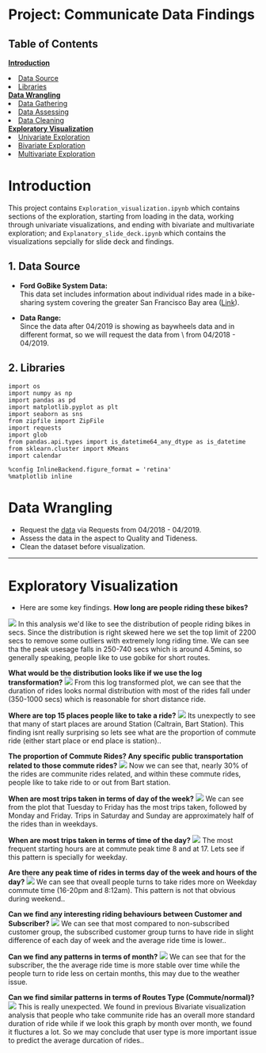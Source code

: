 # Project: Communicate Data Findings 


## Table of Contents 

<a href="#T1"><b>Introduction </b></a>
   <li> <a href="#T1_1">Data Source </a></li>
   <li> <a href="#T1_2">Libraries </a></li>
<a href="#T2"><b>Data Wrangling </b></a>
    <li> <a href="#T2_1">Data Gathering </a></li>
    <li> <a href="#T2_2">Data Assessing </a></li>
    <li> <a href="#T2_3">Data Cleaning </a></li>
<a href="#T3"><b>Exploratory Visualization</b></a>
    <li> <a href="#T3_1">Univariate Exploration </a></li>
    <li> <a href="#T3_2">Bivariate Exploration </a></li>
    <li> <a href="#T3_3">Multivariate Exploration </a></li>

<a id ='T1'> </a>
# Introduction
This project contains 
`Exploration_visualization.ipynb`  which contains sections of the exploration, starting from loading in the data, working through univariate visualizations, and ending with bivariate and multivariate exploration; 
and `Explanatory_slide_deck.ipynb` which contains the visualizations sepcially for slide deck and findings. 

<a id ='T1_1'> </a>
## 1. Data Source
* **Ford GoBike System Data:**  
This data set includes information about individual rides made in a bike-sharing system covering the greater San Francisco Bay area ([Link](https://www.lyft.com/bikes/bay-wheels/system-data)).

* **Data Range:**  
Since the data after 04/2019 is showing as baywheels data and in different format, so we will request the data from \ from 04/2018 - 04/2019.

<a id ='T1_2'> </a>
## 2. Libraries
```
import os
import numpy as np
import pandas as pd
import matplotlib.pyplot as plt
import seaborn as sns
from zipfile import ZipFile
import requests
import glob
from pandas.api.types import is_datetime64_any_dtype as is_datetime
from sklearn.cluster import KMeans
import calendar  

%config InlineBackend.figure_format = 'retina' 
%matplotlib inline
```

<a id ='T2'> </a>
# Data Wrangling
- Request the [data](https://www.lyft.com/bikes/bay-wheels/system-data) via Requests from 04/2018 - 04/2019.
- Assess the data in the aspect to Quality and Tideness. 
- Clean the dataset before visualization. 


**** 
<a id ='T3'> </a>
# Exploratory Visualization 
- Here are some key findings. 
<a id ='T3_1'></a>
**How long are people riding these bikes?** 

<img src="/Communicate-Data-Findings/Pics/p1.png">
In this analysis we'd like to see the distribution of people riding bikes in secs. Since the distribution is right skewed here we set the top limit of 2200 secs to remove some outliers with extremely long riding time.
We can see tha the peak usesage falls in 250-740 secs which is around 4.5mins, so generally speaking, people like to use gobike for short routes.

<p>

**What would be the distribution looks like if we use the log transformation?** 
<img src="/Communicate-Data-Findings/Pics/p2.png">
From this log transformed plot, we can see that the duration of rides looks normal distribution with most of the rides fall under (350-1000 secs) which is reasonable for short distance ride.

<p>

**Where are top 15 places people like to take a ride?** 
<img src="/Communicate-Data-Findings/Pics/p3.png">
Its unexpectly to see that many of start places are around Station (Caltrain, Bart Station). This finding isnt really surprising so lets see what are the proportion of commute ride (either start place or end place is station)..

<p>

**The proportion of Commute Rides? Any specific public transportation related to those commute rides?** 
<img src="/Communicate-Data-Findings/Pics/p4.png"> 
Now we can see that, nearly 30% of the rides are communite rides related, and within these commute rides, people like to take ride to or out from Bart station.

<p>

**When are most trips taken in terms of day of the week?** 
<img src="/Communicate-Data-Findings/Pics/p5.png"> 
We can see from the plot that Tuesday to Friday has the most trips taken, followed by Monday and Friday. Trips in Saturday and Sunday are approximately half of the rides than in weekdays.

<p>

**When are most trips taken in terms of time of the day?** 
<img src="/Communicate-Data-Findings/Pics/p6.png"> 
The most frequent starting hours are at commute peak time 8 and at 17. Lets see if this pattern is specially for weekday.

<p>

**Are there any peak time of rides in terms day of the week and hours of the day?** 
<img src="/Communicate-Data-Findings/Pics/p7.png"> 
We can see that oveall people turns to take rides more on Weekday commute time (16-20pm and 8:12am). This pattern is not that obvious during weekend..
<p>


**Can we find any interesting riding behaviours between Customer and Subscriber?** 
<img src="/Communicate-Data-Findings/Pics/p8.png"> 
We can see that most compared to non-subscribed customer group, the subscribed customer group turns to have ride in slight difference of each day of week and the average ride time is lower..
<p>

**Can we find any patterns in terms of month?** 
<img src="/Communicate-Data-Findings/Pics/p9.png"> 
We can see that for the subscriber, the the average ride time is more stable over time while the people turn to ride less on certain months, this may due to the weather issue.
<p>

**Can we find similar patterns in terms of Routes Type (Commute/normal)?** 
<img src="/Communicate-Data-Findings/Pics/p10.png"> 
This is really unexpected. We found in previous Bivariate visualization analysis that people who take communite ride has an overall more standard duration of ride while if we look this graph by month over month, we found it fluctures a lot. So we may conclude that user type is more important issue to predict the average durcation of rides..